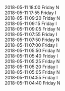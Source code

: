 2018-05-11 18:00 Friday  N  
2018-05-11 17:55 Friday  I  
2018-05-11 09:20 Friday  N  
2018-05-11 09:15 Friday  I  
2018-05-11 09:05 Friday  N  
2018-05-11 07:55 Friday  I  
2018-05-11 07:50 Friday  N  
2018-05-11 07:00 Friday  I  
2018-05-11 05:50 Friday  N  
2018-05-11 05:40 Friday  I  
2018-05-11 05:25 Friday  N  
2018-05-11 05:20 Friday  I  
2018-05-11 05:05 Friday  N  
2018-05-11 04:55 Friday  I  
2018-05-11 04:40 Friday  N  
